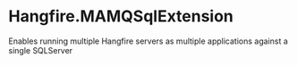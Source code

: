 # Hangfire.MAMQSqlExtension
Enables running multiple Hangfire servers as multiple applications against a single SQLServer
